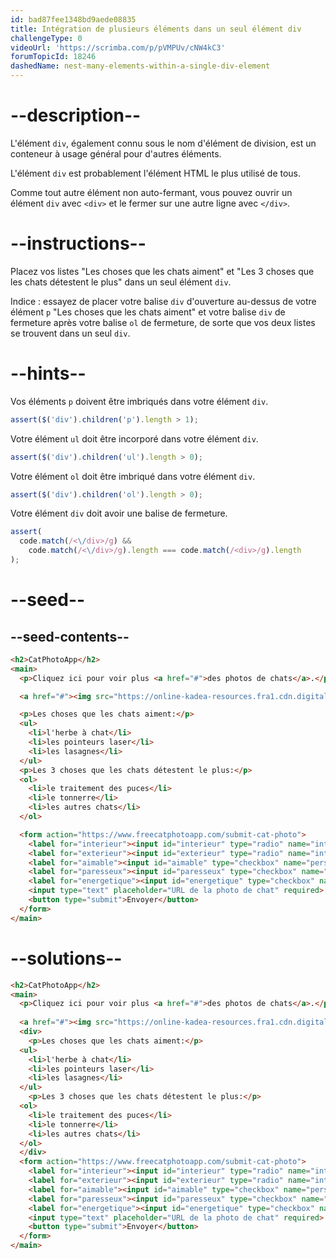 ```yaml
---
id: bad87fee1348bd9aede08835
title: Intégration de plusieurs éléments dans un seul élément div
challengeType: 0
videoUrl: 'https://scrimba.com/p/pVMPUv/cNW4kC3'
forumTopicId: 18246
dashedName: nest-many-elements-within-a-single-div-element
---
```


# --description--

L'élément `div`, également connu sous le nom d'élément de division, est un conteneur à usage général pour d'autres éléments.

L'élément `div` est probablement l'élément HTML le plus utilisé de tous.

Comme tout autre élément non auto-fermant, vous pouvez ouvrir un élément `div` avec `<div>` et le fermer sur une autre ligne avec `</div>`. 

# --instructions--

Placez vos listes "Les choses que les chats aiment" et "Les 3 choses que les chats détestent le plus" dans un seul élément `div`.

Indice : essayez de placer votre balise `div` d'ouverture au-dessus de votre élément `p` "Les choses que les chats aiment" et votre balise `div` de fermeture après votre balise `ol` de fermeture, de sorte que vos deux listes se trouvent dans un seul `div`.

# --hints--

Vos éléments `p` doivent être imbriqués dans votre élément `div`.

```js
assert($('div').children('p').length > 1);
```

Votre élément `ul` doit être incorporé dans votre élément `div`.

```js
assert($('div').children('ul').length > 0);
```

Votre élément `ol` doit être imbriqué dans votre élément `div`.

```js
assert($('div').children('ol').length > 0);
```

Votre élément `div` doit avoir une balise de fermeture.

```js
assert(
  code.match(/<\/div>/g) &&
    code.match(/<\/div>/g).length === code.match(/<div>/g).length
);
```

# --seed--

## --seed-contents--

```html
<h2>CatPhotoApp</h2>
<main>
  <p>Cliquez ici pour voir plus <a href="#">des photos de chats</a>.</p>

  <a href="#"><img src="https://online-kadea-resources.fra1.cdn.digitaloceanspaces.com/challenges-resources/relaxing-cat.jpg" alt="Un joli chat orange couché sur le dos."></a>

  <p>Les choses que les chats aiment:</p>
  <ul>
    <li>l'herbe à chat</li>
    <li>les pointeurs laser</li>
    <li>les lasagnes</li>
  </ul>
  <p>Les 3 choses que les chats détestent le plus:</p>
  <ol>
    <li>le traitement des puces</li>
    <li>le tonnerre</li>
    <li>les autres chats</li>
  </ol>

  <form action="https://www.freecatphotoapp.com/submit-cat-photo">
    <label for="interieur"><input id="interieur" type="radio" name="interieur-exterieur" value="interieur" checked> Interieur</label>
    <label for="exterieur"><input id="exterieur" type="radio" name="interieur-exterieur" value="exterieur"> Extérieur</label><br>
    <label for="aimable"><input id="aimable" type="checkbox" name="personnalite" value="aimable" checked> Aimable</label>
    <label for="paresseux"><input id="paresseux" type="checkbox" name="personnalite" value="paresseux"> Paresseux</label>
    <label for="energetique"><input id="energetique" type="checkbox" name="personnalite" value="energetique"> Énergétique</label><br>
    <input type="text" placeholder="URL de la photo de chat" required>
    <button type="submit">Envoyer</button>
  </form>
</main>
```

# --solutions--

```html
<h2>CatPhotoApp</h2>
<main>
  <p>Cliquez ici pour voir plus <a href="#">des photos de chats</a>.</p>
  
  <a href="#"><img src="https://online-kadea-resources.fra1.cdn.digitaloceanspaces.com/challenges-resources/relaxing-cat.jpg" alt="Un joli chat orange couché sur le dos."></a>
  <div>
    <p>Les choses que les chats aiment:</p>
  <ul>
    <li>l'herbe à chat</li>
    <li>les pointeurs laser</li>
    <li>les lasagnes</li>
  </ul>
    <p>Les 3 choses que les chats détestent le plus:</p>
  <ol>
    <li>le traitement des puces</li>
    <li>le tonnerre</li>
    <li>les autres chats</li>
  </ol>
  </div>
  <form action="https://www.freecatphotoapp.com/submit-cat-photo">
    <label for="interieur"><input id="interieur" type="radio" name="interieur-exterieur" value="interieur" checked> Interieur</label>
    <label for="exterieur"><input id="exterieur" type="radio" name="interieur-exterieur" value="exterieur"> Extérieur</label><br>
    <label for="aimable"><input id="aimable" type="checkbox" name="personnalite" value="aimable" checked> Aimable</label>
    <label for="paresseux"><input id="paresseux" type="checkbox" name="personnalite" value="paresseux"> Paresseux</label>
    <label for="energetique"><input id="energetique" type="checkbox" name="personnalite" value="energetique"> Énergétique</label><br>
    <input type="text" placeholder="URL de la photo de chat" required>
    <button type="submit">Envoyer</button>
  </form>
</main>
```
